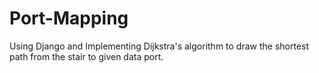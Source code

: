 # Port-Mapping
Using Django and Implementing Dijkstra's algorithm to draw the shortest path from the stair to given data port.
